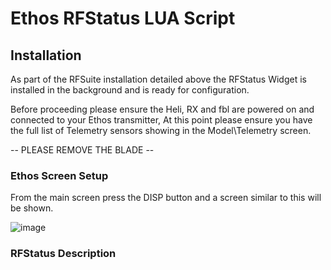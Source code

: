 # Ethos RFStatus LUA Script

## Installation

As part of the RFSuite installation detailed above the RFStatus Widget is installed in the background and is ready for configuration.

Before proceeding please ensure the Heli, RX and fbl are powered on and connected to your Ethos transmitter, At this point please ensure you have the full list of Telemetry sensors showing in the Model\Telemetry screen. 

-- PLEASE REMOVE THE BLADE --


### Ethos Screen Setup

From the main screen press the DISP button and a screen similar to this will be shown.

![image](/.img/Main_Screen.jpg)


### RFStatus Description
